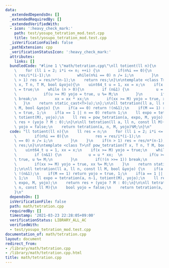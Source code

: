 ```yaml
---
data:
  _extendedDependsOn: []
  _extendedRequiredBy: []
  _extendedVerifiedWith:
  - icon: ':heavy_check_mark:'
    path: test/yosupo_tetration_mod.test.cpp
    title: test/yosupo_tetration_mod.test.cpp
  _isVerificationFailed: false
  _pathExtension: cpp
  _verificationStatusIcon: ':heavy_check_mark:'
  attributes:
    links: []
  bundledCode: "#line 1 \"math/tetration.cpp\"\nll totient(ll n){\n    ll res = n;\n\
    \    for (ll i = 2; i*i <= n; ++i) {\n        if(n%i == 0){\n            res =\
    \ res/i*(i-1);\n            while(n%i == 0) n /= i;\n        }\n    }\n    if(n\
    \ > 1) res = res/n*(n-1);\n    return res;\n}\n\ntemplate <class T>\nT pow_tetration(T\
    \ x, T n, T M, bool &yojo){\n    uint64_t u = 1, xx = x;\n    if(x >= M) yojo\
    \ = true;\n    while (n > 0){\n        if (n&1) {\n            u = u * xx;  \n\
    \            if(u >= M) yojo = true, u %= M;\n        }\n        if(!(n >>= 1))\
    \ break;\n        xx = xx * xx;\n        if(xx >= M) yojo = true, xx %= M;\n \
    \   }\n    return static_cast<T>(u);\n};\n\nll tetration(ll a, ll n, const ll\
    \ M, bool &yojo) {\n    if(a == 0) return !(n&1);\n    if(M == 1) return yojo\
    \ = true, 1;\n    if(a == 1 || n == 0) return 1;\n    ll expo = tetration(a, n-1,\
    \ totient(M), yojo);\n    ll res = pow_tetration(a, expo, M, yojo);\n    return\
    \ res + (yojo ? M : 0);\n}\n\nll tetration(ll a, ll n, const ll M){\n    bool\
    \ yojo = false;\n    return tetration(a, n, M, yojo)%M;\n}\n"
  code: "ll totient(ll n){\n    ll res = n;\n    for (ll i = 2; i*i <= n; ++i) {\n\
    \        if(n%i == 0){\n            res = res/i*(i-1);\n            while(n%i\
    \ == 0) n /= i;\n        }\n    }\n    if(n > 1) res = res/n*(n-1);\n    return\
    \ res;\n}\n\ntemplate <class T>\nT pow_tetration(T x, T n, T M, bool &yojo){\n\
    \    uint64_t u = 1, xx = x;\n    if(x >= M) yojo = true;\n    while (n > 0){\n\
    \        if (n&1) {\n            u = u * xx;  \n            if(u >= M) yojo =\
    \ true, u %= M;\n        }\n        if(!(n >>= 1)) break;\n        xx = xx * xx;\n\
    \        if(xx >= M) yojo = true, xx %= M;\n    }\n    return static_cast<T>(u);\n\
    };\n\nll tetration(ll a, ll n, const ll M, bool &yojo) {\n    if(a == 0) return\
    \ !(n&1);\n    if(M == 1) return yojo = true, 1;\n    if(a == 1 || n == 0) return\
    \ 1;\n    ll expo = tetration(a, n-1, totient(M), yojo);\n    ll res = pow_tetration(a,\
    \ expo, M, yojo);\n    return res + (yojo ? M : 0);\n}\n\nll tetration(ll a, ll\
    \ n, const ll M){\n    bool yojo = false;\n    return tetration(a, n, M, yojo)%M;\n\
    }\n"
  dependsOn: []
  isVerificationFile: false
  path: math/tetration.cpp
  requiredBy: []
  timestamp: '2021-03-23 22:28:05+09:00'
  verificationStatus: LIBRARY_ALL_AC
  verifiedWith:
  - test/yosupo_tetration_mod.test.cpp
documentation_of: math/tetration.cpp
layout: document
redirect_from:
- /library/math/tetration.cpp
- /library/math/tetration.cpp.html
title: math/tetration.cpp
---
```

